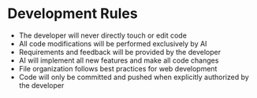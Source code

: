 # Development Rules

- The developer will never directly touch or edit code
- All code modifications will be performed exclusively by AI
- Requirements and feedback will be provided by the developer
- AI will implement all new features and make all code changes
- File organization follows best practices for web development
- Code will only be committed and pushed when explicitly authorized by the developer 